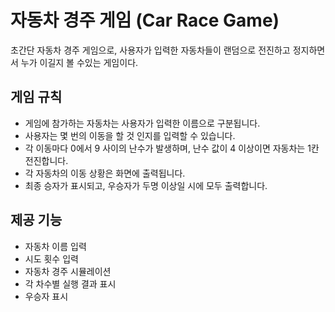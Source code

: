 # 자동차 경주 게임 (Car Race Game)

초간단 자동차 경주 게임으로, 사용자가 입력한 자동차들이 랜덤으로 전진하고 정지하면서 누가 이길지 볼 수있는 게임이다.

## 게임 규칙

- 게임에 참가하는 자동차는 사용자가 입력한 이름으로 구분됩니다.
- 사용자는 몇 번의 이동을 할 것 인지를 입력할 수 있습니다.
- 각 이동마다 0에서 9 사이의 난수가 발생하며, 난수 값이 4 이상이면 자동차는 1칸 전진합니다.
- 각 자동차의 이동 상황은 화면에 출력됩니다.
- 최종 승자가 표시되고, 우승자가 두명 이상일 시에 모두 출력합니다.

## 제공 기능

- 자동차 이름 입력
- 시도 횟수 입력
- 자동차 경주 시뮬레이션
- 각 차수별 실행 결과 표시
- 우승자 표시